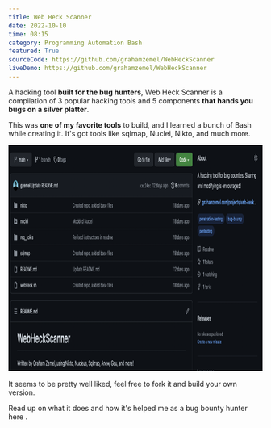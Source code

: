 ```yaml
---
title: Web Heck Scanner
date: 2022-10-10
time: 08:15
category: Programming Automation Bash
featured: True
sourceCode: https://github.com/grahamzemel/WebHeckScanner
liveDemo: https://github.com/grahamzemel/WebHeckScanner
---
```

<script>  
import Link from '$lib/components/Link.svelte'
</script>
<div class="linkBtn">

A hacking tool <strong>built for the bug hunters</strong>, <Link href='https://github.com/grahamzemel/WebHeckScanner'>Web Heck Scanner</Link> is a compilation of 3 popular hacking tools and 5 components <strong>that hands you bugs on a silver platter</strong>. 

This was <strong>one of my favorite tools</strong> to build, and I learned a bunch of Bash while creating it. It's got tools like sqlmap, Nuclei, Nikto, and much more.

<img
     alt="Web Heck Scanner"
     loading="lazy"
     decoding="async"
     width="672"
     height="448"
     src="./webheckscanner.png"
/>

It seems to be pretty well liked, feel free to fork it and build your own version.

Read up on what it does and how it's helped me as a bug bounty hunter <Link href='https://medium.com/the-gray-area/finding-p1-vulnerabilities-tools-resources-32bb2e7a52fb'>here</Link> .

</div>